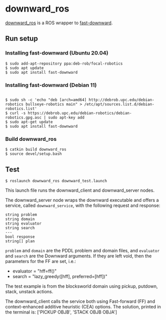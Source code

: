# downward_ros

[downward_ros](https://gitioc.upc.edu/jan.rosell/downward_ros) is a ROS wrapper to [fast-downward](https://www.fast-downward.org/).

## Run setup

### Installing fast-downward (Ubuntu 20.04)

```
$ sudo add-apt-repository ppa:deb-rob/focal-robotics
$ sudo apt update
$ sudo apt install fast-downward
```

### Installing fast-downward (Debian 11)

```

$ sudo sh -c 'echo "deb [arch=amd64] http://debrob.upc.edu/debian-robotics bullseye-robotics main" > /etc/apt/sources.list.d/debian-robotics.list'
$ curl -s https://debrob.upc.edu/debian-robotics/debian-robotics.gpg.asc | sudo apt-key add
$ sudo apt-get update
$ sudo apt install fast-downward 
```

### Build downward_ros

```
$ catkin build downward_ros
$ source devel/setup.bash
```

## Test

```
$ roslaunch downward_ros downward_test.launch
```

This launch file runs the downward_client and downward_server nodes. 

The downward_server node wraps the downward executable and offers a service, called `downward_service`, with the following request and response:

```
string problem
string domain
string evaluator
string search
---
bool response
string[] plan
```

`problem` and `domain` are the PDDL problem and domain files, and `evaluator` and `search` are the Downward arguments. If they are left void, then the parameters for the FF are set, i.e.:

- evaluator = "hff=ff()"
- search = "lazy_greedy([hff], preferred=[hff])"

The test example is from the blocksworld domain using pickup, putdown, stack, unstack actions. 

The downward_client calls the service both using Fast-forward (FF) and context-enhanced additive heuristic (CEA) options. The solution, printed in the terminal is: ['PICKUP OBJB', 'STACK OBJB OBJA']

